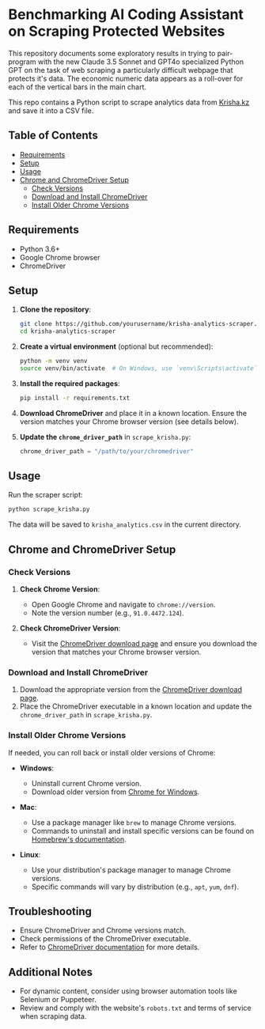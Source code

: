 
# Benchmarking AI Coding Assistant on Scraping Protected Websites

This repository documents some exploratory results in trying to pair-program with the new Claude 3.5 Sonnet and GPT4o specialized Python GPT on the task of web scraping a particularly difficult webpage that protects it's data. The economic numeric data appears as a roll-over for each of the vertical bars in the main chart.


This repo contains a Python script to scrape analytics data from [Krisha.kz](https://krisha.kz/content/analytics) and save it into a CSV file.

## Table of Contents
- [Requirements](#requirements)
- [Setup](#setup)
- [Usage](#usage)
- [Chrome and ChromeDriver Setup](#chrome-and-chromedriver-setup)
  - [Check Versions](#check-versions)
  - [Download and Install ChromeDriver](#download-and-install-chromedriver)
  - [Install Older Chrome Versions](#install-older-chrome-versions)

## Requirements
- Python 3.6+
- Google Chrome browser
- ChromeDriver

## Setup
1. **Clone the repository**:
    ```sh
    git clone https://github.com/yourusername/krisha-analytics-scraper.git
    cd krisha-analytics-scraper
    ```

2. **Create a virtual environment** (optional but recommended):
    ```sh
    python -m venv venv
    source venv/bin/activate  # On Windows, use `venv\Scripts\activate`
    ```

3. **Install the required packages**:
    ```sh
    pip install -r requirements.txt
    ```

4. **Download ChromeDriver** and place it in a known location. Ensure the version matches your Chrome browser version (see details below).

5. **Update the `chrome_driver_path`** in `scrape_krisha.py`:
    ```python
    chrome_driver_path = "/path/to/your/chromedriver"
    ```

## Usage
Run the scraper script:
```sh
python scrape_krisha.py
```
The data will be saved to `krisha_analytics.csv` in the current directory.

## Chrome and ChromeDriver Setup

### Check Versions
1. **Check Chrome Version**:
   - Open Google Chrome and navigate to `chrome://version`.
   - Note the version number (e.g., `91.0.4472.124`).

2. **Check ChromeDriver Version**:
   - Visit the [ChromeDriver download page](https://sites.google.com/chromium.org/driver/downloads) and ensure you download the version that matches your Chrome browser version.

### Download and Install ChromeDriver
1. Download the appropriate version from the [ChromeDriver download page](https://sites.google.com/chromium.org/driver/downloads).
2. Place the ChromeDriver executable in a known location and update the `chrome_driver_path` in `scrape_krisha.py`.

### Install Older Chrome Versions
If needed, you can roll back or install older versions of Chrome:

- **Windows**:
  - Uninstall current Chrome version.
  - Download older version from [Chrome for Windows](https://www.slimjet.com/chrome/google-chrome-old-version.php).

- **Mac**:
  - Use a package manager like `brew` to manage Chrome versions.
  - Commands to uninstall and install specific versions can be found on [Homebrew's documentation](https://formulae.brew.sh/cask/google-chrome).

- **Linux**:
  - Use your distribution's package manager to manage Chrome versions.
  - Specific commands will vary by distribution (e.g., `apt`, `yum`, `dnf`).

## Troubleshooting
- Ensure ChromeDriver and Chrome versions match.
- Check permissions of the ChromeDriver executable.
- Refer to [ChromeDriver documentation](https://chromedriver.chromium.org/) for more details.

## Additional Notes
- For dynamic content, consider using browser automation tools like Selenium or Puppeteer.
- Review and comply with the website's `robots.txt` and terms of service when scraping data.
